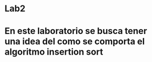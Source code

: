 # Lab2
# En este laboratorio se busca tener una idea del como se comporta el algoritmo insertion sort
